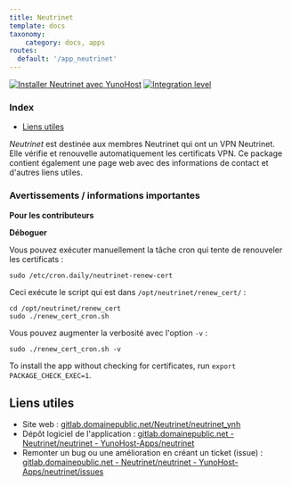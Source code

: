 ```yaml
---
title: Neutrinet
template: docs
taxonomy:
    category: docs, apps
routes:
  default: '/app_neutrinet'
---
```


[![Installer Neutrinet avec YunoHost](https://install-app.yunohost.org/install-with-yunohost.svg)](https://install-app.yunohost.org/?app=neutrinet) [![Integration level](https://dash.yunohost.org/integration/neutrinet.svg)](https://dash.yunohost.org/appci/app/neutrinet)

### Index

- [Liens utiles](#liens-utiles)

*Neutrinet* est destinée aux membres Neutrinet qui ont un VPN Neutrinet. Elle vérifie et renouvelle automatiquement les certificats VPN. Ce package contient également une page web avec des informations de contact et d'autres liens utiles.

### Avertissements / informations importantes

**Pour les contributeurs**

**Déboguer**

Vous pouvez exécuter manuellement la tâche cron qui tente de renouveler les certificats :
```
sudo /etc/cron.daily/neutrinet-renew-cert
```
Ceci exécute le script qui est dans `/opt/neutrinet/renew_cert/` :
```
cd /opt/neutrinet/renew_cert
sudo ./renew_cert_cron.sh
```
Vous pouvez augmenter la verbosité avec l'option `-v` :
```
sudo ./renew_cert_cron.sh -v
```
To install the app without checking for certificates, run `export PACKAGE_CHECK_EXEC=1`.

## Liens utiles

+ Site web : [gitlab.domainepublic.net/Neutrinet/neutrinet_ynh](https://gitlab.domainepublic.net/Neutrinet/neutrinet_ynh)
+ Dépôt logiciel de l'application : [gitlab.domainepublic.net - Neutrinet/neutrinet - YunoHost-Apps/neutrinet](https://gitlab.domainepublic.net/Neutrinet/neutrinet_ynh)
+ Remonter un bug ou une amélioration en créant un ticket (issue) : [gitlab.domainepublic.net - Neutrinet/neutrinet - YunoHost-Apps/neutrinet/issues](https://git.domainepublic.net/Neutrinet/neutrinet_ynh/-/issues)
